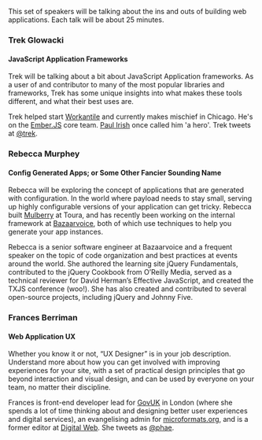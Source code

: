 This set of speakers will be talking about the ins and outs of building web applications. Each talk
will be about 25 minutes.

### Trek Glowacki
#### JavaScript Application Frameworks

Trek will be talking about a bit about JavaScript Application frameworks. As a user of and contributor
to many of the most popular libraries and frameworks, Trek has some unique insights into what makes
these tools different, and what their best uses are.

Trek helped start [Workantile](http://workantile.com/) and currently makes mischief in Chicago.
He's on the [Ember.JS](http://emberjs.com/) core team. [Paul Irish](http://paulirish.com/) once
called him 'a hero'. Trek tweets at [@trek](https://twitter.com/trek).

### Rebecca Murphey
#### Config Generated Apps; or Some Other Fancier Sounding Name

Rebecca will be exploring the concept of applications that are generated with configuration.
In the world where payload needs to stay small, serving up highly configurable versions of your
application can get tricky. Rebecca built [Mulberry](http://mulberry.toura.com/) at Toura, and
has recently been working on the internal framework at [Bazaarvoice](http://bazaarvoice.com/),
both of which use techniques to help you generate your app instances.

Rebecca is a senior software engineer at Bazaarvoice and a frequent speaker on the topic of code organization
and best practices at events around the world. She authored the learning site jQuery Fundamentals,
contributed to the jQuery Cookbook from O’Reilly Media, served as a technical reviewer for David
Herman’s Effective JavaScript, and created the TXJS conference (woo!). She has also created and
contributed to several open-source projects, including jQuery and Johnny Five.

### Frances Berriman
#### Web Application UX

Whether you know it or not, “UX Designer” is in your job description. Understand more about how you
can get involved with improving experiences for your site, with a set of practical design principles
that go beyond interaction and visual design, and can be used by everyone on your team, no matter their
discipline.

Frances is front-end developer lead for [GovUK](https://www.gov.uk/) in London (where she spends a lot of
time thinking about and designing better user experiences and digital services), an evangelising admin for
[microformats.org](http://microformats.org), and is a former editor at [Digital Web](http://www.digital-web.com/).
She tweets as [@phae](https://twitter.com/phae).
